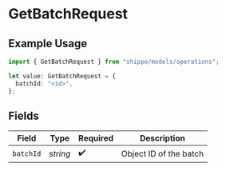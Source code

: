 # GetBatchRequest

## Example Usage

```typescript
import { GetBatchRequest } from "shippo/models/operations";

let value: GetBatchRequest = {
  batchId: "<id>",
};
```

## Fields

| Field                  | Type                   | Required               | Description            |
| ---------------------- | ---------------------- | ---------------------- | ---------------------- |
| `batchId`              | *string*               | :heavy_check_mark:     | Object ID of the batch |